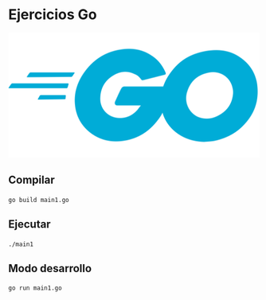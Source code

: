# Ejercicios Go
![Golang logo](png-transparent-golang.png)

## Compilar

``go build main1.go``

## Ejecutar

``./main1``

## Modo desarrollo

``go run main1.go``
